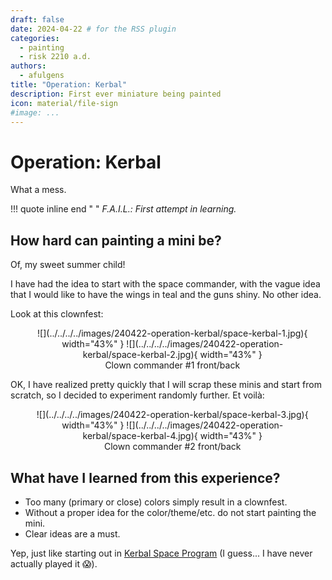 ```yaml
---
draft: false
date: 2024-04-22 # for the RSS plugin
categories:
  - painting
  - risk 2210 a.d.
authors:
  - afulgens
title: "Operation: Kerbal"
description: First ever miniature being painted
icon: material/file-sign
#image: ...
---
```


# Operation: Kerbal

What a mess.

<!-- more -->

!!! quote inline end "&nbsp;"
    _F.A.I.L.: First attempt in learning._

## How hard can painting a mini be?

Of, my sweet summer child!

I have had the idea to start with the space commander, with the vague idea that I would like to have the wings in teal and the guns shiny.
No other idea.

Look at this clownfest:

<figure markdown="span" style="text-align: center; width: 87%;">
    ![](../../../../images/240422-operation-kerbal/space-kerbal-1.jpg){ width="43%" }
    ![](../../../../images/240422-operation-kerbal/space-kerbal-2.jpg){ width="43%" }
    <figcaption>Clown commander #1 front/back</figcaption>
</figure>

OK, I have realized pretty quickly that I will scrap these minis and start from scratch, so I decided to experiment randomly further. Et voilà:

<figure markdown="span" style="text-align: center; width: 87%;">
    ![](../../../../images/240422-operation-kerbal/space-kerbal-3.jpg){ width="43%" }
    ![](../../../../images/240422-operation-kerbal/space-kerbal-4.jpg){ width="43%" }
    <figcaption>Clown commander #2 front/back</figcaption>
</figure>

## What have I learned from this experience?

* Too many (primary or close) colors simply result in a clownfest.
* Without a proper idea for the color/theme/etc. do not start painting the mini.
* Clear ideas are a must.

Yep, just like starting out in [Kerbal Space Program](https://en.wikipedia.org/wiki/Kerbal_Space_Program) (I guess... I have never actually played it 😱).